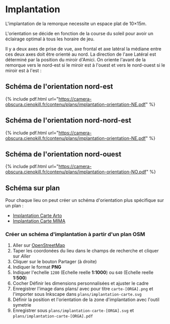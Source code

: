 # Implantation

L'implantation de la remorque necessite un espace plat de 10×15m.

L'orientation se décide en fonction de la course du soleil pour avoir un éclairage optimal à tous les horaire de jeu.

Il y a deux axes de prise de vue, axe frontal et axe latéral la médiane entre ces deux axes doit être orienté au nord. La direction de l'axe Latéral est déterminé par la position du miroir d'Amici. On oriente l'avant de la remorque vers le nord-est si le miroir est à l'ouest et vers le nord-ouest si le miroir est à l'est :

## Schéma de l'orientation nord-est

{% include pdf.html url="https://camera-obscura.cienokill.fr/contenu/plans/implantation-orientation-NE.pdf" %}

## Schéma de l'orientation nord-nord-est

{% include pdf.html url="https://camera-obscura.cienokill.fr/contenu/plans/implantation-orientation-NE.pdf" %}

## Schéma de l'orientation nord-ouest

{% include pdf.html url="https://camera-obscura.cienokill.fr/contenu/plans/implantation-orientation-NO.pdf" %}

## Schéma sur plan

Pour chaque lieu on peut créer un schéma d'orientation plus spécifique sur un plan :

- [Implantation Carte Arto](https://camera-obscura.cienokill.fr/contenu/plans/implantation-carte-arto.pdf)
- [Implantation Carte MIMA](https://camera-obscura.cienokill.fr/contenu/plans/implantation-carte-mima.pdf)


### Créer un schéma d'implantation à partir d'un plan OSM

1. Aller sur [OpenStreetMap](https://www.openstreetmap.org/)
2. Taper les coordonées du lieu dans le champs de recherche et cliquer sur *Aller*
3. Cliquer sur le bouton Partager (à droite)
4. Indiquer le format **PNG** 
4. Indiquer l'echelle `1280` (Echelle reelle **1:1000**) ou `640` (Echelle reelle **1:500**)
5. Cocher Définir les dimensions personnalisées et ajuster le cadre
6. Enregistrer l'image dans plans/ avec pour titre `carte-[ORGA].png` et l'importer sous Inkscape dans `plans/implantation-carte.svg`
7. Définir la position et l'orientation de la zone d'implantation avec l'outil symetrie
8. Enregistrer sous `plans/implantation-carte-[ORGA].svg` et `plans/implantation-carte-[ORGA].pdf` 
